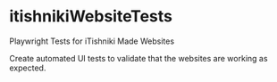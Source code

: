 # itishnikiWebsiteTests
Playwright Tests for iTishniki Made Websites

Create automated UI tests to validate that the websites are working as expected. 
